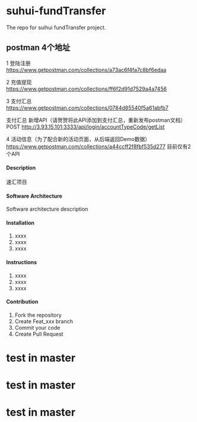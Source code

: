 
# suhui-fundTransfer   

The repo for suihui fundTransfer project.    



## postman 4个地址    
1 登陆注册    
https://www.getpostman.com/collections/a73ac6f4fa7c8bf6edaa     

2 充值提现    
https://www.getpostman.com/collections/ff6f2d91d7529a4a7456     

3 支付汇总      
https://www.getpostman.com/collections/0784d85540f5a61abfb7  

支付汇总 新增API（请贺贺将此API添加到支付汇总，重新发布postman文档）
POST
http://3.93.15.101:3333/api/login/accountTypeCode/getList

4 活动信息（为了配合新的活动页面，从后端返回Demo数据）
https://www.getpostman.com/collections/a44ccff2f8fbf535d277
目前仅有2个API


#### Description    
速汇项目



#### Software Architecture
Software architecture description

#### Installation

1. xxxx
2. xxxx
3. xxxx

#### Instructions

1. xxxx
2. xxxx
3. xxxx

#### Contribution

1. Fork the repository
2. Create Feat_xxx branch
3. Commit your code
4. Create Pull Request

# test in master
# test in master
# test in master

